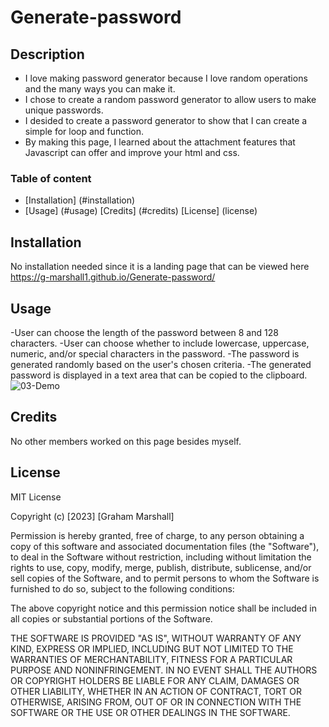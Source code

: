 # Generate-password

## Description

- I love making password generator because I love random operations and the many ways you can make it.
- I chose to create a random password generator to allow users to make unique passwords. 
- I desided to create a password generator to show that I can create a simple for loop and function.
- By making this page, I learned about the attachment features that Javascript can offer and improve your html and css.


### Table of content 

- [Installation] (#installation)
- [Usage] (#usage)
[Credits] (#credits)
[License] (license)

## Installation

No installation needed since it is a landing page that can be viewed here https://g-marshall1.github.io/Generate-password/

## Usage
-User can choose the length of the password between 8 and 128 characters.
-User can choose whether to include lowercase, uppercase, numeric, and/or special characters in the password.
-The password is generated randomly based on the user's chosen criteria.
-The generated password is displayed in a text area that can be copied to the clipboard.
![03-Demo](https://user-images.githubusercontent.com/122425742/225156709-8f7b2316-8c3e-444d-917d-d220ac08c926.png)





## Credits

No other members worked on this page besides myself.
## License

MIT License

Copyright (c) [2023] [Graham Marshall]

Permission is hereby granted, free of charge, to any person obtaining a copy
of this software and associated documentation files (the "Software"), to deal
in the Software without restriction, including without limitation the rights
to use, copy, modify, merge, publish, distribute, sublicense, and/or sell
copies of the Software, and to permit persons to whom the Software is
furnished to do so, subject to the following conditions:

The above copyright notice and this permission notice shall be included in all
copies or substantial portions of the Software.

THE SOFTWARE IS PROVIDED "AS IS", WITHOUT WARRANTY OF ANY KIND, EXPRESS OR
IMPLIED, INCLUDING BUT NOT LIMITED TO THE WARRANTIES OF MERCHANTABILITY,
FITNESS FOR A PARTICULAR PURPOSE AND NONINFRINGEMENT. IN NO EVENT SHALL THE
AUTHORS OR COPYRIGHT HOLDERS BE LIABLE FOR ANY CLAIM, DAMAGES OR OTHER
LIABILITY, WHETHER IN AN ACTION OF CONTRACT, TORT OR OTHERWISE, ARISING FROM,
OUT OF OR IN CONNECTION WITH THE SOFTWARE OR THE USE OR OTHER DEALINGS IN THE
SOFTWARE.